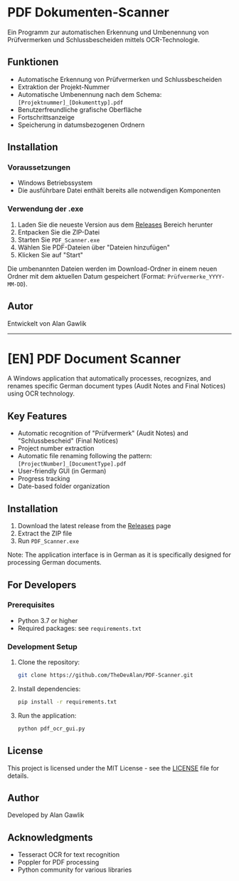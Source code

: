 # PDF Dokumenten-Scanner

Ein Programm zur automatischen Erkennung und Umbenennung von Prüfvermerken und Schlussbescheiden mittels OCR-Technologie.

## Funktionen

- Automatische Erkennung von Prüfvermerken und Schlussbescheiden
- Extraktion der Projekt-Nummer
- Automatische Umbenennung nach dem Schema: `[Projektnummer]_[Dokumenttyp].pdf`
- Benutzerfreundliche grafische Oberfläche
- Fortschrittsanzeige
- Speicherung in datumsbezogenen Ordnern

## Installation

### Voraussetzungen

- Windows Betriebssystem
- Die ausführbare Datei enthält bereits alle notwendigen Komponenten

### Verwendung der .exe

1. Laden Sie die neueste Version aus dem [Releases](https://github.com/TheDevAlan/PDF-Scanner/releases) Bereich herunter
2. Entpacken Sie die ZIP-Datei
3. Starten Sie `PDF_Scanner.exe`
4. Wählen Sie PDF-Dateien über "Dateien hinzufügen"
5. Klicken Sie auf "Start"

Die umbenannten Dateien werden im Download-Ordner in einem neuen Ordner mit dem aktuellen Datum gespeichert (Format: `Prüfvermerke_YYYY-MM-DD`).

## Autor

Entwickelt von Alan Gawlik

---

# [EN] PDF Document Scanner

A Windows application that automatically processes, recognizes, and renames specific German document types (Audit Notes and Final Notices) using OCR technology.

## Key Features

- Automatic recognition of "Prüfvermerk" (Audit Notes) and "Schlussbescheid" (Final Notices)
- Project number extraction
- Automatic file renaming following the pattern: `[ProjectNumber]_[DocumentType].pdf`
- User-friendly GUI (in German)
- Progress tracking
- Date-based folder organization

## Installation

1. Download the latest release from the [Releases](https://github.com/TheDevAlan/PDF-Scanner/releases) page
2. Extract the ZIP file
3. Run `PDF_Scanner.exe`

Note: The application interface is in German as it is specifically designed for processing German documents.

## For Developers

### Prerequisites

- Python 3.7 or higher
- Required packages: see `requirements.txt`

### Development Setup

1. Clone the repository:
   ```bash
   git clone https://github.com/TheDevAlan/PDF-Scanner.git
   ```

2. Install dependencies:
   ```bash
   pip install -r requirements.txt
   ```

3. Run the application:
   ```bash
   python pdf_ocr_gui.py
   ```

## License

This project is licensed under the MIT License - see the [LICENSE](LICENSE) file for details.

## Author

Developed by Alan Gawlik

## Acknowledgments

- Tesseract OCR for text recognition
- Poppler for PDF processing
- Python community for various libraries
